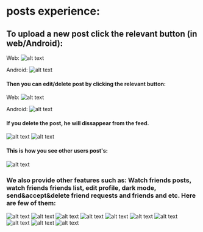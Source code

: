 # posts experience:

## To upload a new post click the relevant button (in web/Android):
Web:
![alt text](<ScreenShotsWIKI/Screenshot 2024-05-06 200456.png>)

Android:
![alt text](<ScreenShotsWIKI/Screenshot 2024-05-06 185733.png>)

#### Then you can edit/delete post by clicking the relevant button:

Web:
![alt text](<ScreenShotsWIKI/Screenshot 2024-05-06 191959.png>)

Android:
![alt text](<ScreenShotsWIKI/Screenshot 2024-05-06 190926.png>)

#### If you delete the post, he will dissappear from the feed.
![alt text](<ScreenShotsWIKI/Screenshot 2024-05-06 200848.png>)
![alt text](<ScreenShotsWIKI/Screenshot 2024-05-06 200856.png>)


#### This is how you see other users post's:
![alt text](<ScreenShotsWIKI/Screenshot 2024-05-06 202839.png>)

### We also provide other features such as: Watch friends posts, watch friends friends list, edit profile, dark mode, send&accept&delete friend requests and friends and etc. Here are few of them:
![alt text](<ScreenShotsWIKI/Screenshot 2024-05-06 191015.png>)
![alt text](<ScreenShotsWIKI/Screenshot 2024-05-06 201255.png>)
![alt text](<ScreenShotsWIKI/Screenshot 2024-05-06 200856.png>)
![alt text](<ScreenShotsWIKI/Screenshot 2024-05-06 192119.png>)
![alt text](<ScreenShotsWIKI/Screenshot 2024-05-06 190947.png>)
![alt text](<ScreenShotsWIKI/Screenshot 2024-05-06 191058.png>)
![alt text](<ScreenShotsWIKI/Screenshot 2024-05-06 191219.png>)
![alt text](<ScreenShotsWIKI/Screenshot 2024-05-06 191324.png>)
![alt text](<ScreenShotsWIKI/Screenshot 2024-05-06 191039.png>)
![alt text](<ScreenShotsWIKI/Screenshot 2024-05-06 191111.png>)
